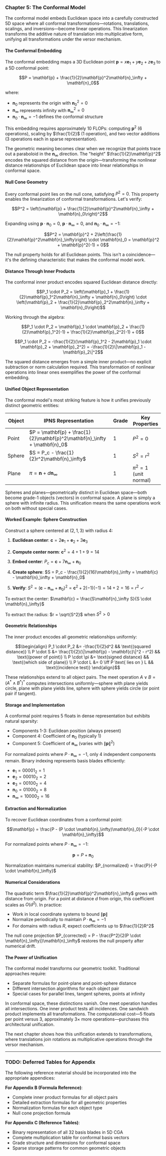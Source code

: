 ### Chapter 5: The Conformal Model

The conformal model embeds Euclidean space into a carefully constructed 5D space where all conformal transformations—rotations, translations, scalings, and inversions—become linear operations. This linearization transforms the additive nature of translation into multiplicative form, unifying all transformations under the versor mechanism.

#### The Conformal Embedding

The conformal embedding maps a 3D Euclidean point $\mathbf{p} = x\mathbf{e}_1 + y\mathbf{e}_2 + z\mathbf{e}_3$ to a 5D conformal point:

$$P = \mathbf{p} + \frac{1}{2}\mathbf{p}^2\mathbf{n}_\infty + \mathbf{n}_0$$

where:
- $\mathbf{n}_0$ represents the origin with $\mathbf{n}_0^2 = 0$
- $\mathbf{n}_\infty$ represents infinity with $\mathbf{n}_\infty^2 = 0$
- $\mathbf{n}_0 \cdot \mathbf{n}_\infty = -1$ defines the conformal structure

This embedding requires approximately 10 FLOPs: computing $\mathbf{p}^2$ (6 operations), scaling by $\frac{1}{2}$ (1 operation), and two vector additions (3 operations each in sparse representation).

The geometric meaning becomes clear when we recognize that points trace out a paraboloid in the $\mathbf{n}_\infty$ direction. The "height" $\frac{1}{2}\mathbf{p}^2$ encodes the squared distance from the origin—transforming the nonlinear distance relationships of Euclidean space into linear relationships in conformal space.

#### Null Cone Geometry

Every conformal point lies on the null cone, satisfying $P^2 = 0$. This property enables the linearization of conformal transformations. Let's verify:

$$P^2 = \left(\mathbf{p} + \frac{1}{2}\mathbf{p}^2\mathbf{n}_\infty + \mathbf{n}_0\right)^2$$

Expanding using $\mathbf{p} \cdot \mathbf{n}_0 = 0$, $\mathbf{p} \cdot \mathbf{n}_\infty = 0$, and $\mathbf{n}_0 \cdot \mathbf{n}_\infty = -1$:

$$P^2 = \mathbf{p}^2 + 2\left(\frac{1}{2}\mathbf{p}^2\mathbf{n}_\infty\right) \cdot \mathbf{n}_0 = \mathbf{p}^2 + \mathbf{p}^2(-1) = 0$$

The null property holds for all Euclidean points. This isn't a coincidence—it's the defining characteristic that makes the conformal model work.

#### Distance Through Inner Products

The conformal inner product encodes squared Euclidean distance directly:

$$P_1 \cdot P_2 = \left(\mathbf{p}_1 + \frac{1}{2}\mathbf{p}_1^2\mathbf{n}_\infty + \mathbf{n}_0\right) \cdot \left(\mathbf{p}_2 + \frac{1}{2}\mathbf{p}_2^2\mathbf{n}_\infty + \mathbf{n}_0\right)$$

Working through the algebra:

$$P_1 \cdot P_2 = \mathbf{p}_1 \cdot \mathbf{p}_2 + \frac{1}{2}\mathbf{p}_1^2(-1) + \frac{1}{2}\mathbf{p}_2^2(-1) + 0$$

$$P_1 \cdot P_2 = -\frac{1}{2}(\mathbf{p}_1^2 - 2\mathbf{p}_1 \cdot \mathbf{p}_2 + \mathbf{p}_2^2) = -\frac{1}{2}\|\mathbf{p}_1 - \mathbf{p}_2\|^2$$

The squared distance emerges from a simple inner product—no explicit subtraction or norm calculation required. This transformation of nonlinear operations into linear ones exemplifies the power of the conformal embedding.

#### Unified Object Representation

The conformal model's most striking feature is how it unifies previously distinct geometric entities:

| Object | IPNS Representation | Grade | Key Properties |
|--------|---------------------|-------|----------------|
| Point | $P = \mathbf{p} + \frac{1}{2}\mathbf{p}^2\mathbf{n}_\infty + \mathbf{n}_0$ | 1 | $P^2 = 0$ |
| Sphere | $S = P_c - \frac{1}{2}r^2\mathbf{n}_\infty$ | 1 | $S^2 = r^2$ |
| Plane | $\pi = \mathbf{n} + d\mathbf{n}_\infty$ | 1 | $\pi^2 = 1$ (unit normal) |

Spheres and planes—geometrically distinct in Euclidean space—both become grade-1 objects (vectors) in conformal space. A plane is simply a sphere with infinite radius. This unification means the same operations work on both without special cases.

#### Worked Example: Sphere Construction

Construct a sphere centered at $(2, 1, 3)$ with radius $4$:

1. **Euclidean center**: $\mathbf{c} = 2\mathbf{e}_1 + \mathbf{e}_2 + 3\mathbf{e}_3$

2. **Compute center norm**: $\mathbf{c}^2 = 4 + 1 + 9 = 14$

3. **Embed center**: $P_c = \mathbf{c} + 7\mathbf{n}_\infty + \mathbf{n}_0$

4. **Create sphere**: $S = P_c - \frac{1}{2}(16)\mathbf{n}_\infty = \mathbf{c} - \mathbf{n}_\infty + \mathbf{n}_0$

5. **Verify**: $S^2 = (\mathbf{c} - \mathbf{n}_\infty + \mathbf{n}_0)^2 = \mathbf{c}^2 + 2(-1)(-1) = 14 + 2 = 16 = r^2$ ✓

To extract the center: $\mathbf{c} = \frac{S\mathbf{n}_\infty S}{S \cdot \mathbf{n}_\infty}$

To extract the radius: $r = \sqrt{S^2}$ when $S^2 > 0$

#### Geometric Relationships

The inner product encodes all geometric relationships uniformly:

$$\begin{align}
P_1 \cdot P_2 &= -\frac{1}{2}d^2 && \text{(squared distance)} \\
P \cdot S &= \frac{1}{2}(\|\mathbf{p} - \mathbf{c}\|^2 - r^2) && \text{(power of point)} \\
P \cdot \pi &= \text{signed distance} && \text{(which side of plane)} \\
P \cdot L &= 0 \iff P \text{ lies on } L && \text{(incidence test)}
\end{align}$$

These relationships extend to all object pairs. The meet operation $A \vee B = (A^* \wedge B^*)^*$ computes intersections uniformly—sphere with plane yields circle, plane with plane yields line, sphere with sphere yields circle (or point pair if tangent).

#### Storage and Implementation

A conformal point requires 5 floats in dense representation but exhibits natural sparsity:
- Components 1-3: Euclidean position (always present)
- Component 4: Coefficient of $\mathbf{n}_0$ (typically 1)
- Component 5: Coefficient of $\mathbf{n}_\infty$ (varies with $\|\mathbf{p}\|^2$)

For normalized points where $P \cdot \mathbf{n}_\infty = -1$, only 4 independent components remain. Binary indexing represents basis blades efficiently:
- $\mathbf{e}_1 = 00001_2 = 1$
- $\mathbf{e}_2 = 00010_2 = 2$
- $\mathbf{e}_3 = 00100_2 = 4$
- $\mathbf{n}_0 = 01000_2 = 8$
- $\mathbf{n}_\infty = 10000_2 = 16$

#### Extraction and Normalization

To recover Euclidean coordinates from a conformal point:

$$\mathbf{p} = \frac{P - (P \cdot \mathbf{n}_\infty)\mathbf{n}_0}{-P \cdot \mathbf{n}_\infty}$$

For normalized points where $P \cdot \mathbf{n}_\infty = -1$:

$$\mathbf{p} = P + \mathbf{n}_0$$

Normalization maintains numerical stability: $P_{normalized} = \frac{P}{-P \cdot \mathbf{n}_\infty}$

#### Numerical Considerations

The quadratic term $\frac{1}{2}\mathbf{p}^2\mathbf{n}_\infty$ grows with distance from origin. For a point at distance $d$ from origin, this coefficient scales as $O(d^2)$. In practice:

- Work in local coordinate systems to bound $\|\mathbf{p}\|$
- Normalize periodically to maintain $P \cdot \mathbf{n}_\infty = -1$
- For domains with radius $R$, expect coefficients up to $\frac{1}{2}R^2$

The null cone projection $P_{corrected} = P - \frac{P^2}{2(P \cdot \mathbf{n}_\infty)}\mathbf{n}_\infty$ restores the null property after numerical drift.

#### The Power of Unification

The conformal model transforms our geometric toolkit. Traditional approaches require:
- Separate formulas for point-plane and point-sphere distance
- Different intersection algorithms for each object pair
- Special cases for parallel lines, tangent spheres, points at infinity

In conformal space, these distinctions vanish. One meet operation handles all intersections. One inner product tests all incidences. One sandwich product implements all transformations. The computational cost—5 floats per point versus 3, approximately 3× more operations—purchases this architectural unification.

The next chapter shows how this unification extends to transformations, where translations join rotations as multiplicative operations through the versor mechanism.

---

### TODO: Deferred Tables for Appendix

The following reference material should be incorporated into the appropriate appendices:

**For Appendix B (Formula Reference)**:
- Complete inner product formulas for all object pairs
- Detailed extraction formulas for all geometric properties
- Normalization formulas for each object type
- Null cone projection formula

**For Appendix C (Reference Tables)**:
- Binary representation of all 32 basis blades in 5D CGA
- Complete multiplication table for conformal basis vectors
- Grade structure and dimensions for conformal space
- Sparse storage patterns for common geometric objects
